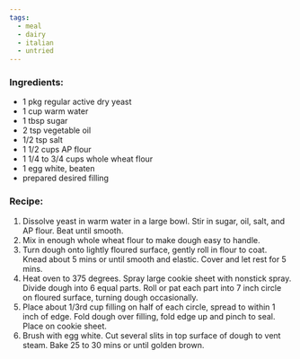 ```yaml
---
tags:
  - meal
  - dairy
  - italian
  - untried
---
```

### Ingredients:
- 1 pkg regular active dry yeast
- 1 cup warm water
- 1 tbsp sugar
- 2 tsp vegetable oil
- 1/2 tsp salt
- 1 1/2 cups AP flour
- 1 1/4 to 3/4 cups whole wheat flour
- 1 egg white, beaten
- prepared desired filling

### Recipe:
1. Dissolve yeast in warm water in a large bowl. Stir in sugar, oil, salt, and AP flour. Beat until smooth. 
2. Mix in enough whole wheat flour to make dough easy to handle. 
3. Turn dough onto lightly floured surface, gently roll in flour to coat. Knead about 5 mins or until smooth and elastic. Cover and let rest for 5 mins.
4. Heat oven to 375 degrees. Spray large cookie sheet with nonstick spray. Divide dough into 6 equal parts. Roll or pat each part into 7 inch circle on floured surface, turning dough occasionally. 
5. Place about 1/3rd cup filling on half of each circle, spread to within 1 inch of edge. Fold dough over filling, fold edge up and pinch to seal. Place on cookie sheet.
6. Brush with egg white. Cut several slits in top surface of dough to vent steam. Bake 25 to 30 mins or until golden brown. 